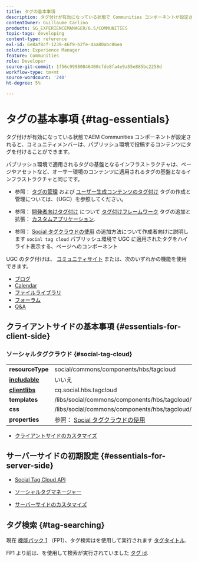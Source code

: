 ```yaml
---
title: タグの基本事項
description: タグ付けが有効になっている状態で Communities コンポーネントが設定され、コミュニティメンバーがパブリッシュ環境で投稿したコンテンツにタグ付けできる場合について説明します。
contentOwner: Guillaume Carlino
products: SG_EXPERIENCEMANAGER/6.5/COMMUNITIES
topic-tags: developing
content-type: reference
exl-id: 6e8af8cf-1239-46f9-b2fe-4aa80abc86ea
solution: Experience Manager
feature: Communities
role: Developer
source-git-commit: 1f56c99980846400cfde8fa4e9a55e885bc2258d
workflow-type: tm+mt
source-wordcount: '240'
ht-degree: 5%

---
```


# タグの基本事項 {#tag-essentials}

タグ付けが有効になっている状態でAEM Communities コンポーネントが設定されると、コミュニティメンバーは、パブリッシュ環境で投稿するコンテンツにタグを付けることができます。

パブリッシュ環境で適用されるタグの基盤となるインフラストラクチャは、ページやアセットなど、オーサー環境のコンテンツに適用されるタグの基盤となるインフラストラクチャと同じです。

* 参照： [タグの管理](../../help/sites-administering/tags.md) および [ユーザー生成コンテンツのタグ付け](tag-ugc.md) タグの作成と管理については、（UGC）を参照してください。

* 参照： [開発者向けタグ付け](../../help/sites-developing/tags.md) について [タグ付けフレームワーク](../../help/sites-developing/framework.md) タグの追加と拡張： [カスタムアプリケーション](../../help/sites-developing/building.md).

* 参照： [Social タグクラウドの使用](tagcloud.md) の追加方法について作成者向けに説明します `social tag cloud` パブリッシュ環境で UGC に適用されたタグをハイライト表示する、ページへのコンポーネント

UGC のタグ付けは、 [コミュニティサイト](sites-console.md#tagging) または、次のいずれかの機能を使用できます。

* [ブログ](blog-feature.md)
* [Calendar](calendar.md)
* [ファイルライブラリ](file-library.md)
* [フォーラム](forum.md)
* [Q&amp;A](working-with-qna.md)

## クライアントサイドの基本事項 {#essentials-for-client-side}

### ソーシャルタグクラウド {#social-tag-cloud}

<table>
 <tbody>
  <tr>
   <td> <strong>resourceType</strong></td>
   <td>social/commons/components/hbs/tagcloud</td>
  </tr>
  <tr>
   <td> <a href="scf.md#add-or-include-a-communities-component"><strong>includable</strong></a></td>
   <td>いいえ</td>
  </tr>
  <tr>
   <td> <a href="clientlibs.md"><strong>clientlibs</strong></a></td>
   <td>cq.social.hbs.tagcloud</td>
  </tr>
  <tr>
   <td> <strong>templates</strong></td>
   <td> /libs/social/commons/components/hbs/tagcloud/tagcloud.hbs<br /> </td>
  </tr>
  <tr>
   <td> <strong>css</strong></td>
   <td> /libs/social/commons/components/hbs/tagcloud/clientlibs/tagcloud.css</td>
  </tr>
  <tr>
   <td><strong>properties</strong></td>
   <td>参照： <a href="tagcloud.md">Social タグクラウドの使用</a></td>
  </tr>
 </tbody>
</table>

* [クライアントサイドのカスタマイズ](client-customize.md)

## サーバーサイドの初期設定 {#essentials-for-server-side}

* [Social Tag Cloud API](https://developer.adobe.com/experience-manager/reference-materials/6-5/javadoc/com/adobe/cq/social/commons/tagcloud/api/package-summary.html)

* [ソーシャルタグマネージャー](https://developer.adobe.com/experience-manager/reference-materials/6-5/javadoc/com/adobe/cq/social/commons/tagging/package-summary.html)

* [サーバーサイドのカスタマイズ](server-customize.md)

## タグ検索 {#tag-searching}

現在 [機能パック 1](deploy-communities.md#latestfeaturepack) （FP1）、タグ検索はを使用して実行されます [タグタイトル](../../help/sites-developing/framework.md#tag-characteristics).

FP1 より前は、を使用して検索が実行されていました [タグ id](../../help/sites-developing/framework.md#tagid).
